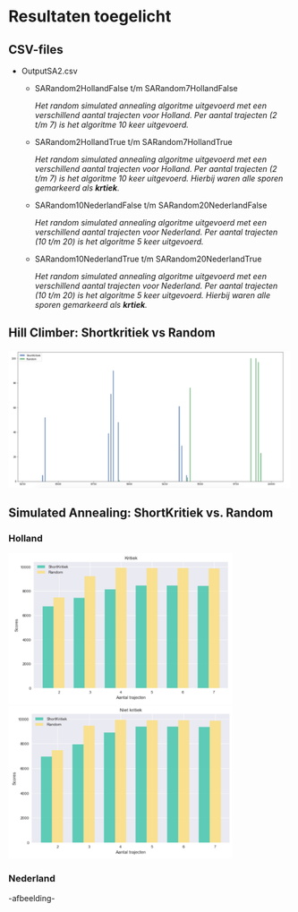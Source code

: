 # Resultaten toegelicht

## CSV-files
* OutputSA2.csv
  * SARandom2HollandFalse t/m SARandom7HollandFalse
    
    *Het random simulated annealing algoritme uitgevoerd met een verschillend aantal trajecten voor Holland. 
    Per aantal trajecten (2 t/m 7) is het algoritme 10 keer uitgevoerd.* 
    
  * SARandom2HollandTrue t/m SARandom7HollandTrue
    
    *Het random simulated annealing algoritme uitgevoerd met een verschillend aantal trajecten voor Holland. 
    Per aantal trajecten (2 t/m 7) is het algoritme 10 keer uitgevoerd. Hierbij waren alle sporen gemarkeerd als **krtiek**.*
    
  * SARandom10NederlandFalse t/m SARandom20NederlandFalse
  
    *Het random simulated annealing algoritme uitgevoerd met een verschillend aantal trajecten voor Nederland. 
    Per aantal trajecten (10 t/m 20) is het algoritme 5 keer uitgevoerd.*
    
  * SARandom10NederlandTrue t/m SARandom20NederlandTrue
  
    *Het random simulated annealing algoritme uitgevoerd met een verschillend aantal trajecten voor Nederland. 
    Per aantal trajecten (10 t/m 20) is het algoritme 5 keer uitgevoerd. Hierbij waren alle sporen gemarkeerd als **krtiek**.*
  
## Hill Climber: Shortkritiek vs Random
<img src=https://github.com/SophieEnsing/Programmeertheorie/blob/master/Resultaten/doc/1.png width="800">

## Simulated Annealing: ShortKritiek vs. Random
### Holland
<img src=https://github.com/SophieEnsing/Programmeertheorie/blob/master/Resultaten/doc/2.png width="400"> <img src=https://github.com/SophieEnsing/Programmeertheorie/blob/master/Resultaten/doc/3.png width="400">

### Nederland
-afbeelding-
